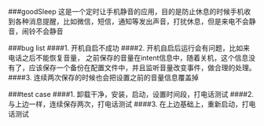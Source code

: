 ###goodSleep
这是一个定时让手机静音的应用，目的是防止休息的时候手机收到各种消息提醒，比如微信，短信，通知等发出声音，打扰休息，但是来电不会静音，闹铃不会静音


###bug list
####1. 开机自启不成功
####2. 开机自启后运行会有问题，比如来电话之后不能恢复音量， 之前保存的音量在intent信息中，随着关机，这个信息没有了，应该保存一个备份在配置文件中，并且监听音量改变事件，做合理的处理。
####3. 连续两次保存的时候也会把设置之前的音量信息覆盖掉

###test case
####1. 卸载干净，安装，启动，设置时间段，打电话测试
####2. 与上边一样，连续保存两次，打电话测试
####3. 在上边基础上，重新启动，打电话测试
